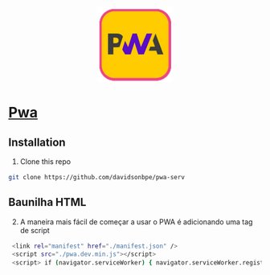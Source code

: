 ### <p align="center"><img width="150px" height="150px" src="icon.png"></p>

# [Pwa](#)

## Installation

1. Clone this repo

  ```bash
  git clone https://github.com/davidsonbpe/pwa-serv
  ```


## Baunilha HTML

2. A maneira mais fácil de começar a usar o PWA é adicionando uma tag de script

 ```bash
  <link rel="manifest" href="./manifest.json" />
  <script src="./pwa.dev.min.js"></script>
  <script> if (navigator.serviceWorker) { navigator.serviceWorker.register ('./sw.js') } </script>
  ```

